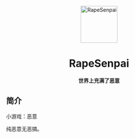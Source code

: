 <p align="center">
  <a href="https://Ian993.github.io/AJ/index.html"><img src="https://github.com/Ian993/AJ/main/static/image/ClickBefore.png?raw=true" width="100" height="100" alt="RapeSenpai"></a>
</p>
<div align="center">

# RapeSenpai
**世界上充满了恶意**
</div>

## 简介
小游戏：恶意

纯恶意无恶搞。

